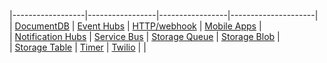 
|------------------|-----------------|-----------------|---------------------|  
| [DocumentDB](../articles/azure-functions/functions-bindings-documentdb.md) | [Event Hubs](../articles/azure-functions/functions-bindings-event-hubs.md) | [HTTP/webhook](../articles/azure-functions/functions-bindings-http-webhook.md) | [Mobile Apps](../articles/azure-functions/functions-bindings-mobile-apps.md) |  
| [Notification Hubs](../articles/azure-functions/functions-bindings-notification-hubs.md) | [Service Bus](../articles/azure-functions/functions-bindings-service-bus.md) | [Storage Queue](../articles/azure-functions/functions-bindings-storage-queue.md) |  [Storage Blob](../articles/azure-functions/functions-bindings-storage-blob.md) |  
|  [Storage Table](../articles/azure-functions/functions-bindings-storage-table.md) | [Timer](../articles/azure-functions/functions-bindings-timer.md) | [Twilio](../articles/azure-functions/functions-bindings-twilio.md) |  |

